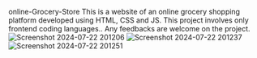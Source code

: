 online-Grocery-Store
This is a website of an online grocery shopping platform developed using HTML, CSS and JS. This project involves only frontend coding languages.. Any feedbacks are welcome on the project.
![Screenshot 2024-07-22 201206](https://github.com/user-attachments/assets/0f9e8113-8f4a-43bd-8ae6-cc61cde5222e)
![Screenshot 2024-07-22 201237](https://github.com/user-attachments/assets/6e76d76a-27ec-404a-a97f-ddeb012fbcd7)
![Screenshot 2024-07-22 201251](https://github.com/user-attachments/assets/cbebf813-3447-4bac-814e-654361eeb044)



